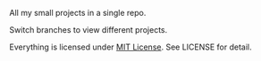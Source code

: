 All my small projects in a single repo.

Switch branches to view different projects.

Everything is licensed under [MIT License](http://mit-license.org). See LICENSE for detail.
